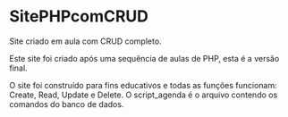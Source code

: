 # SitePHPcomCRUD
Site criado em aula com CRUD completo.

Este site foi criado após uma sequência de aulas de PHP, esta é a versão final.

O site foi construído para fins educativos e todas as funções funcionam: Create, Read, Update e Delete.
O script_agenda é o arquivo contendo os comandos do banco de dados.
